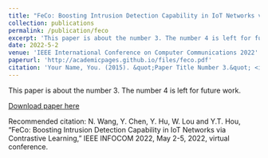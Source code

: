 ```yaml
---
title: "FeCo: Boosting Intrusion Detection Capability in IoT Networks via Contrastive Learning"
collection: publications
permalink: /publication/feco
excerpt: 'This paper is about the number 3. The number 4 is left for future work.'
date: 2022-5-2
venue: 'IEEE International Conference on Computer Communications 2022'
paperurl: 'http://academicpages.github.io/files/feco.pdf'
citation: 'Your Name, You. (2015). &quot;Paper Title Number 3.&quot; <i>Journal 1</i>. 1(3).'
---
```

This paper is about the number 3. The number 4 is left for future work.

[Download paper here](http://academicpages.github.io/files/feco.pdf)

Recommended citation: N. Wang, Y. Chen, Y. Hu, W. Lou and Y.T. Hou, “FeCo: Boosting Intrusion Detection Capability in IoT Networks via Contrastive Learning,” IEEE INFOCOM 2022, May 2-5, 2022, virtual conference.

